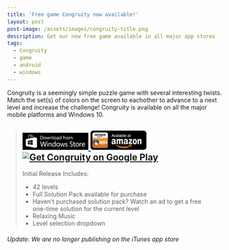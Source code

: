```yaml
---
title: 'Free game Congruity now available!'
layout: post
post-image: /assets/images/congruity-title.png
description: Get our new free game available in all major app stores
tags:
  - Congruity
  - game
  - android
  - windows
---
```


Congruity is a seemingly simple puzzle game with several interesting twists. Match the set(s) of colors on the screen to eachother to advance to a next level and increase the challenge! Congruity is available on all the major mobile platforms and Windows 10.

<blockquote style="margin: 20px;">
  <h2>
    <a class="img-btn" href="https://www.microsoft.com/store/apps/9n16c30jg09p" rel="noopener" target="_blank">
        <img src="/assets/images/w_store.png" alt="Get Congruity on the Windows Store!">
    </a>
    <a class="img-btn" href="https://www.amazon.com/dp/B0749K6GHK" rel="noopener" target="_blank">
        <img alt="Get it on the Amazon App Store" src="/assets/images/amazon_store-sm.png">
    </a>
    <a class="img-btn" href="https://play.google.com/store/apps/details?id=com.frenziedmarmot.flip&amp;referrer=utm_source%3Dfrenziedmarmot" rel="noopener" target="_blank">
        <img alt="Get Congruity on Google Play" src="https://lh3.googleusercontent.com/cjsqrWQKJQp9RFO7-hJ9AfpKzbUb_Y84vXfjlP0iRHBvladwAfXih984olktDhPnFqyZ0nu9A5jvFwOEQPXzv7hr3ce3QVsLN8kQ2Ao=s0">
    </a>
  </h2>
  <footer>
    <p>Initial Release Includes:</p>
    <ul>
        <li>42 levels</li>
        <li>Full Solution Pack available for purchase</li>
        <li>Haven't purchased solution pack? Watch an ad to get a free one-time solution for the
            current
            level
        </li>
        <li>Relaxing Music</li>
        <li>Level selection dropdown</li>
    </ul>
  </footer>
</blockquote>

_Update: We are no longer publishing on the iTunes app store_